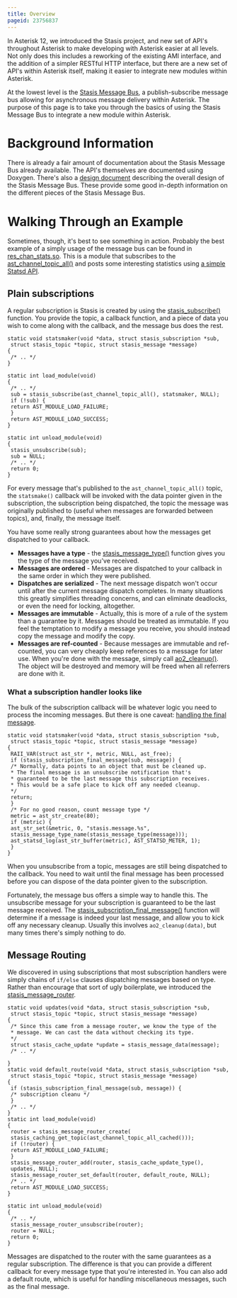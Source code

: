 ```yaml
---
title: Overview
pageid: 23756837
---
```


In Asterisk 12, we introduced the Stasis project, and new set of API's throughout Asterisk to make developing with Asterisk easier at all levels. Not only does this includes a reworking of the existing AMI interface, and the addition of a simpler RESTful HTTP interface, but there are a new set of API's within Asterisk itself, making it easier to integrate new modules within Asterisk.

At the lowest level is the [Stasis Message Bus](http://doxygen.asterisk.org/trunk/stasis.html), a publish-subscribe message bus allowing for asynchronous message delivery within Asterisk. The purpose of this page is to take you through the basics of using the Stasis Message Bus to integrate a new module within Asterisk.

Background Information
======================

There is already a fair amount of documentation about the Stasis Message Bus already available. The API's themselves are documented using Doxygen. There's also a [design document](/Development/Roadmap/Asterisk-12-Projects/Asterisk-12-API-Improvements/Stasis-Message-Bus) describing the overall design of the Stasis Message Bus. These provide some good in-depth information on the different pieces of the Stasis Message Bus.

Walking Through an Example
==========================

Sometimes, though, it's best to see something in action. Probably the best example of a simply usage of the message bus can be found in [res_chan_stats.so](https://code.asterisk.org/code/browse/asterisk/trunk/res/res_chan_stats.c?hb=true). This is a module that subscribes to the [ast_channel_topic_all()](http://doxygen.asterisk.org/trunk/df/deb/group__StasisTopicsAndMessages.html#g34a3ac59fb8d0c49cbc2cb9b87261d31) and posts some interesting statistics using [a simple Statsd API](http://doxygen.asterisk.org/trunk/d4/d67/statsd_8h.html).

Plain subscriptions
-------------------

A regular subscription is Stasis is created by using the [stasis_subscribe()](http://doxygen.asterisk.org/trunk/dd/d79/stasis_8h.html#0f22205d00ef47310681da71d082017b) function. You provide the topic, a callback function, and a piece of data you wish to come along with the callback, and the message bus does the rest.

```
static void statsmaker(void *data, struct stasis_subscription *sub,
 struct stasis_topic *topic, struct stasis_message *message)
{
 /* .. */
}

static int load_module(void)
{
 /* .. */
 sub = stasis_subscribe(ast_channel_topic_all(), statsmaker, NULL);
 if (!sub) {
 return AST_MODULE_LOAD_FAILURE;
 }
 return AST_MODULE_LOAD_SUCCESS;
}

static int unload_module(void)
{
 stasis_unsubscribe(sub);
 sub = NULL;
 /* .. */
 return 0;
}

```

For every message that's published to the `ast_channel_topic_all()` topic, the `statsmake()` callback will be invoked with the data pointer given in the subscription, the subscription being dispatched, the topic the message was originally published to (useful when messages are forwarded between topics), and, finally, the message itself.

You have some really strong guarantees about how the messages get dispatched to your callback.

* **Messages have a type** - the [stasis_message_type()](http://doxygen.asterisk.org/trunk/d2/db9/stasis__message_8c.html#9356e8a29344ca4eac93088198ccff89) function gives you the type of the message you've received.
* **Messages are ordered** - Messages are dispatched to your callback in the same order in which they were published.
* **Dispatches are serialized** - The next message dispatch won't occur until after the current message dispatch completes. In many situations this greatly simplifies threading concerns, and can eliminate deadlocks, or even the need for locking, altogether.
* **Messages are immutable** - Actually, this is more of a rule of the system than a guarantee by it. Messages should be treated as immutable. If you feel the temptation to modify a message you receive, you should instead copy the message and modify the copy.
* **Messages are ref-counted** - Because messages are immutable and ref-counted, you can very cheaply keep references to a message for later use. When you're done with the message, simply call [ao2_cleanup()](http://doxygen.asterisk.org/trunk/d5/da5/astobj2_8h.html#6321ee982370c55ab3c24c72c562cbdd). The object will be destroyed and memory will be freed when all referrers are done with it.

### What a subscription handler looks like

The bulk of the subscription callback will be whatever logic you need to process the incoming messages. But there is one caveat: [handling the final message](/Development/Roadmap/Asterisk-12-Projects/Asterisk-12-API-Improvements/Stasis-Message-Bus/Using-the-Stasis-Message-Bus/Stasis-Subscriber-Shutdown-Problem).

```
static void statsmaker(void *data, struct stasis_subscription *sub,
 struct stasis_topic *topic, struct stasis_message *message)
{
 RAII_VAR(struct ast_str *, metric, NULL, ast_free);
 if (stasis_subscription_final_message(sub, message)) {
 /* Normally, data points to an object that must be cleaned up.
 * The final message is an unsubscribe notification that's
 * guaranteed to be the last message this subscription receives.
 * This would be a safe place to kick off any needed cleanup.
 */
 return;
 }
 /* For no good reason, count message type */
 metric = ast_str_create(80);
 if (metric) {
 ast_str_set(&metric, 0, "stasis.message.%s",
 stasis_message_type_name(stasis_message_type(message)));
 ast_statsd_log(ast_str_buffer(metric), AST_STATSD_METER, 1);
 }
}

```

When you unsubscribe from a topic, messages are still being dispatched to the callback. You need to wait until the final message has been processed before you can dispose of the data pointer given to the subscription.

Fortunately, the message bus offers a simple way to handle this. The unsubscribe message for your subscription is guaranteed to be the last message received. The [stasis_subscription_final_message()](http://doxygen.asterisk.org/trunk/d0/df4/stasis_8c.html#839350445aaa51cedf31f6daec933ee0) function will determine if a message is indeed your last message, and allow you to kick off any necessary cleanup. Usually this involves `ao2_cleanup(data)`, but many times there's simply nothing to do.

Message Routing
---------------

We discovered in using subscriptions that most subscription handlers were simply chains of `if/else` clauses dispatching messages based on type. Rather than encourage that sort of ugly boilerplate, we introduced the [stasis_message_router](http://doxygen.asterisk.org/trunk/d4/d25/stasis__message__router_8h.html).

```
static void updates(void *data, struct stasis_subscription *sub,
 struct stasis_topic *topic, struct stasis_message *message)
{
 /* Since this came from a message router, we know the type of the
 * message. We can cast the data without checking its type.
 */
 struct stasis_cache_update *update = stasis_message_data(message);
 /* .. */

}
static void default_route(void *data, struct stasis_subscription *sub,
 struct stasis_topic *topic, struct stasis_message *message)
{
 if (stasis_subscription_final_message(sub, message)) {
 /* subscription cleanu */
 }
 /* .. */
}
static int load_module(void)
{
 router = stasis_message_router_create(
 stasis_caching_get_topic(ast_channel_topic_all_cached()));
 if (!router) {
 return AST_MODULE_LOAD_FAILURE;
 }
 stasis_message_router_add(router, stasis_cache_update_type(),
 updates, NULL);
 stasis_message_router_set_default(router, default_route, NULL);
 /* .. */
 return AST_MODULE_LOAD_SUCCESS;
}

static int unload_module(void)
{
 /* .. */
 stasis_message_router_unsubscribe(router);
 router = NULL;
 return 0;
}

```

Messages are dispatched to the router with the same guarantees as a regular subscription. The difference is that you can provide a different callback for every message type that you're interested in. You can also add a default route, which is useful for handling miscellaneous messages, such as the final message.
